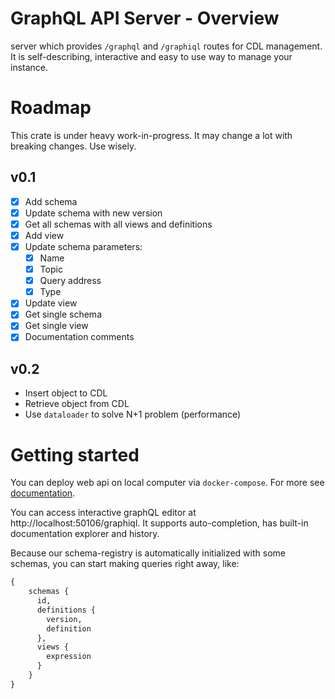 # GraphQL API Server - Overview

server which provides `/graphql` and `/graphiql` routes for CDL management.
It is self-describing, interactive and easy to use way to manage your instance.

# Roadmap

This crate is under heavy work-in-progress. It may change a lot with breaking changes. Use wisely.

## v0.1

* [x] Add schema
* [x] Update schema with new version
* [x] Get all schemas with all views and definitions
* [x] Add view
* [x] Update schema parameters:
  * [x] Name
  * [x] Topic
  * [x] Query address
  * [x] Type
* [x] Update view
* [x] Get single schema
* [x] Get single view
* [x] Documentation comments

## v0.2
* Insert object to CDL
* Retrieve object from CDL
* Use `dataloader` to solve N+1 problem (performance)

# Getting started

You can deploy web api on local computer via `docker-compose`.
For more see [documentation](../deployment/compose/README.md).

You can access interactive graphQL editor at http://localhost:50106/graphiql. It supports auto-completion, has built-in documentation explorer and history. 

Because our schema-registry is automatically initialized with some schemas, you can start making queries right away, like:

``` graphql
{
    schemas {
      id,
      definitions {
        version,
        definition
      },
      views {
        expression
      }
    }
}
```

